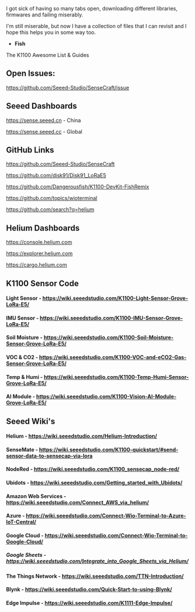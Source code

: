 I got sick of having so many tabs open, downloading different libraries, firmwares and failing miserably.

I'm still miserable, but now I have a collection of files that I can revisit and I hope this helps you in some way too.

- **Fish**

The K1100 Awesome List & Guides

Open Issues:
------------

<https://github.com/Seeed-Studio/SenseCraft/issue>

Seeed Dashboards
----------------

<https://sense.seeed.cn> - China

<https://sense.seeed.cc> - Global

GitHub Links
------------

<https://github.com/Seeed-Studio/SenseCraft>

<https://github.com/disk91/Disk91_LoRaE5>

<https://github.com/Dangerousfish/K1100-DevKit-FishRemix>

<https://github.com/topics/wioterminal>

<https://github.com/search?q=helium>

Helium Dashboards
-----------------

<https://console.helium.com>

<https://explorer.helium.com>

<https://cargo.helium.com>

K1100 Sensor Code
-----------------

#### Light Sensor - <https://wiki.seeedstudio.com/K1100-Light-Sensor-Grove-LoRa-E5/>

#### IMU Sensor - <https://wiki.seeedstudio.com/K1100-IMU-Sensor-Grove-LoRa-E5/>

#### Soil Moisture - <https://wiki.seeedstudio.com/K1100-Soil-Moisture-Sensor-Grove-LoRa-E5/>

#### VOC & CO2 - <https://wiki.seeedstudio.com/K1100-VOC-and-eCO2-Gas-Sensor-Grove-LoRa-E5/>

#### Temp & Humi - <https://wiki.seeedstudio.com/K1100-Temp-Humi-Sensor-Grove-LoRa-E5/>

#### AI Module - <https://wiki.seeedstudio.com/K1100-Vision-AI-Module-Grove-LoRa-E5/>

Seeed Wiki's
------------

#### Helium - <https://wiki.seeedstudio.com/Helium-Introduction/>

#### SenseMate - <https://wiki.seeedstudio.com/K1100-quickstart/#send-sensor-data-to-sensecap-via-lora>

#### NodeRed - <https://wiki.seeedstudio.com/K1100_sensecap_node-red/>

#### Ubidots - <https://wiki.seeedstudio.com/Getting_started_with_Ubidots/>

#### Amazon Web Services - <https://wiki.seeedstudio.com/Connect_AWS_via_helium/>

#### Azure - <https://wiki.seeedstudio.com/Connect-Wio-Terminal-to-Azure-IoT-Central/>

#### Google Cloud - <https://wiki.seeedstudio.com/Connect-Wio-Terminal-to-Google-Cloud/>

##### Google Sheets - <https://wiki.seeedstudio.com/Integrate_into_Google_Sheets_via_Helium/>

#### The Things Network - <https://wiki.seeedstudio.com/TTN-Introduction/>

#### Blynk - <https://wiki.seeedstudio.com/Quick-Start-to-using-Blynk/>

#### Edge Impulse - <https://wiki.seeedstudio.com/K1111-Edge-Impulse/>
